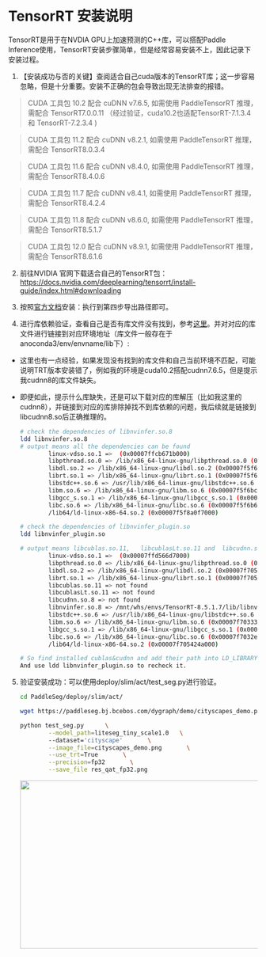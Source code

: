 # TensorRT 安装说明

TensorRT是用于在NVDIA GPU上加速预测的C++库，可以搭配Paddle Inference使用，TensorRT安装步骤简单，但是经常容易安装不上，因此记录下安装过程。

1. 【安装成功与否的关键】查阅适合自己cuda版本的TensorRT库；这一步容易忽略，但是十分重要。安装不正确的包会导致出现无法排查的报错。

> CUDA 工具包 10.2 配合 cuDNN v7.6.5, 如需使用 PaddleTensorRT 推理，需配合 TensorRT7.0.0.11 （经过验证，cuda10.2也适配TensorRT-7.1.3.4 和 TensorRT-7.2.3.4 )

> CUDA 工具包 11.2 配合 cuDNN v8.2.1, 如需使用 PaddleTensorRT 推理，需配合 TensorRT8.0.3.4

> CUDA 工具包 11.6 配合 cuDNN v8.4.0, 如需使用 PaddleTensorRT 推理，需配合 TensorRT8.4.0.6

> CUDA 工具包 11.7 配合 cuDNN v8.4.1, 如需使用 PaddleTensorRT 推理，需配合 TensorRT8.4.2.4

> CUDA 工具包 11.8 配合 cuDNN v8.6.0, 如需使用 PaddleTensorRT 推理，需配合 TensorRT8.5.1.7

> CUDA 工具包 12.0 配合 cuDNN v8.9.1, 如需使用 PaddleTensorRT 推理，需配合 TensorRT8.6.1.6

2. 前往NVIDIA 官网下载适合自己的TensorRT包：https://docs.nvidia.com/deeplearning/tensorrt/install-guide/index.html#downloading

3. 按照[官方文档](https://docs.nvidia.com/deeplearning/tensorrt/install-guide/index.html#installing-tar)安装：执行到第四步导出路径即可。

4. 进行库依赖验证，查看自己是否有库文件没有找到，参考[这里](https://github.com/PaddlePaddle/Paddle/issues/29362#issuecomment-1369440978)。并对对应的库文件进行链接到对应环境地址（库文件一般存在于anoconda3/env/envname/lib下）:
- 这里也有一点经验，如果发现没有找到的库文件和自己当前环境不匹配，可能说明TRT版本安装错了，例如我的环境是cuda10.2搭配cudnn7.6.5，但是提示我cudnn8的库文件缺失。
- 即便如此，提示什么库缺失，还是可以下载对应的库解压（比如我这里的cudnn8），并链接到对应的库排除掉找不到库依赖的问题，我后续就是链接到libcudnn8.so后正确推理的。

    ```bash
    # check the dependencies of libnvinfer.so.8
    ldd libnvinfer.so.8
    # output means all the dependencies can be found
            linux-vdso.so.1 =>  (0x00007ffcb671b000)
            libpthread.so.0 => /lib/x86_64-linux-gnu/libpthread.so.0 (0x00007f5f6c6a3000)
            libdl.so.2 => /lib/x86_64-linux-gnu/libdl.so.2 (0x00007f5f6c49f000)
            librt.so.1 => /lib/x86_64-linux-gnu/librt.so.1 (0x00007f5f6c297000)
            libstdc++.so.6 => /usr/lib/x86_64-linux-gnu/libstdc++.so.6 (0x00007f5f6bf15000)
            libm.so.6 => /lib/x86_64-linux-gnu/libm.so.6 (0x00007f5f6bc0c000)
            libgcc_s.so.1 => /lib/x86_64-linux-gnu/libgcc_s.so.1 (0x00007f5f6b9f6000)
            libc.so.6 => /lib/x86_64-linux-gnu/libc.so.6 (0x00007f5f6b62c000)
            /lib64/ld-linux-x86-64.so.2 (0x00007f5f8a0f7000)

    # check the dependencies of libnvinfer_plugin.so
    ldd libnvinfer_plugin.so

    # output means libcublas.so.11,   libcublasLt.so.11 and  libcudnn.so.8  can't be found
            linux-vdso.so.1 =>  (0x00007ffd566d7000)
            libpthread.so.0 => /lib/x86_64-linux-gnu/libpthread.so.0 (0x00007f70516c4000)
            libdl.so.2 => /lib/x86_64-linux-gnu/libdl.so.2 (0x00007f70514c0000)
            librt.so.1 => /lib/x86_64-linux-gnu/librt.so.1 (0x00007f70512b8000)
            libcublas.so.11 => not found
            libcublasLt.so.11 => not found
            libcudnn.so.8 => not found
            libnvinfer.so.8 => /mnt/whs/envs/TensorRT-8.5.1.7/lib/libnvinfer.so.8 (0x00007f7033a81000)
            libstdc++.so.6 => /usr/lib/x86_64-linux-gnu/libstdc++.so.6 (0x00007f70336ff000)
            libm.so.6 => /lib/x86_64-linux-gnu/libm.so.6 (0x00007f70333f6000)
            libgcc_s.so.1 => /lib/x86_64-linux-gnu/libgcc_s.so.1 (0x00007f70331e0000)
            libc.so.6 => /lib/x86_64-linux-gnu/libc.so.6 (0x00007f7032e16000)
            /lib64/ld-linux-x86-64.so.2 (0x00007f705424a000)

    # So find installed cublas&cudnn and add their path into LD_LIBRARY_PATH.
    And use ldd libnvinfer_plugin.so to recheck it.
    ```

5. 验证安装成功：可以使用deploy/slim/act/test_seg.py进行验证。

    ```bash
    cd PaddleSeg/deploy/slim/act/

    wget https://paddleseg.bj.bcebos.com/dygraph/demo/cityscapes_demo.png

    python test_seg.py      \
            --model_path=liteseg_tiny_scale1.0   \  
            --dataset='cityscape'       \
            --image_file=cityscapes_demo.png       \
            --use_trt=True       \
            --precision=fp32       \
            --save_file res_qat_fp32.png
    ```

    <td>
    <img src="https://github.com/PaddlePaddle/PaddleSeg/assets/34859558/9a5adb32-190e-4b05-a52d-f6fdc8f56a29" width="2000" height="340">
    </td>
